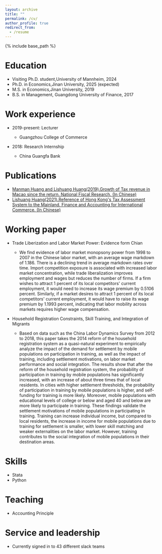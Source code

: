 ```yaml
---
layout: archive
title: ""
permalink: /cv/
author_profile: true
redirect_from:
  - /resume
---
```


{% include base_path %}

Education
======
* Visiting Ph.D. student,University of Mannheim, 2024 
* Ph.D. in Economics,Jinan University, 2025 (expected)
* M.S. in Economics,Jinan University, 2019
* B.S. in Management, Guangdong University of Finance, 2017

Work experience
======
* 2019-present: Lecturer
  * Guangzhou College of Commerce

* 2018: Research Internship
  * China Guangfa Bank

Publications
======

* [Manman Huang and Lishuang Huang(2019).Growth of Tax revenue in Macao since the return. National Fiscal Research. (In Chinese)](https://lishuanghuang.github.io/com/assets/Macau.pdf)
* [Lishuang Huang(2021).Reference of Hong Kong's Tax Assessment System to the Mainland. Finance and Accounting for International Commerce.
(In Chinese)](https://lishuanghuang.github.io/com/assets/Hongkong.pdf)

Working paper
======
* Trade Liberization and Labor Market Power: Evidence form Chian
  * We find evidence of labor market monopsony power from 1998 to 2007 in the Chinese labor market, with an average wage markdown of 1.186. There is a declining trend in average markdown rates over time. Import competition exposure is associated with increased labor market concentration, while trade liberalization improves employment and wages but reduces the number of firms. If a firm wishes to attract 1 percent of its local competitors' current employment, it would need to increase its wage premium by 0.5106 percent. Similarly, if a market desires to attract 1 percent of its local competitors' current employment, it would have to raise its wage premium by 1.1993 percent, indicating that labor mobility across markets requires higher wage compensation.

* Household Registration Constraints, Skill Training, and Integration of Migrants
  * Based on data such as the China Labor Dynamics Survey from 2012 to 2018, this paper takes the 2014 reform of the household registration system as a quasi-natural experiment to empirically analyze the impact of the demand for settlement by mobile populations on participation in training, as well as the impact of training, including settlement motivations, on labor market performance and social integration. The results show that after the reform of the household registration system, the probability of participation in training by mobile populations has significantly increased, with an increase of about three times that of local residents. In cities with higher settlement thresholds, the probability of participation in training by mobile populations is higher, and self-funding for training is more likely. Moreover, mobile populations with educational levels of college or below and aged 40 and below are more likely to participate in training. These findings validate the settlement motivations of mobile populations in participating in training. Training can increase individual income, but compared to local residents, the increase in income for mobile populations due to training for settlement is smaller, with lower skill matching and weaker externalities on the labor market. However, training contributes to the social integration of mobile populations in their destination areas. 
  
Skills
======
* Stata
* Python
  
Teaching
======
* Accounting Principle
  
Service and leadership
======
* Currently signed in to 43 different slack teams
